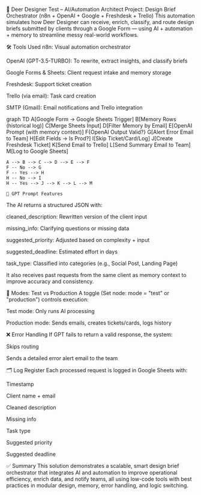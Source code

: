 🦌 Deer Designer Test – AI/Automation Architect
Project: Design Brief Orchestrator (n8n + OpenAI + Google + Freshdesk + Trello)
This automation simulates how Deer Designer can receive, enrich, classify, and route design briefs submitted by clients through a Google Form — using AI + automation + memory to streamline messy real-world workflows.

🛠 Tools Used
n8n: Visual automation orchestrator

OpenAI (GPT-3.5-TURBO): To rewrite, extract insights, and classify briefs

Google Forms & Sheets: Client request intake and memory storage

Freshdesk: Support ticket creation

Trello (via email): Task card creation

SMTP (Gmail): Email notifications and Trello integration

graph TD
    A[Google Form → Google Sheets Trigger]
    B[Memory Rows (historical log)]
    C[Merge Sheets Input]
    D[Filter Memory by Email]
    E[OpenAI Prompt (with memory context)]
    F{OpenAI Output Valid?}
    G[Alert Error Email to Team]
    H[Edit Fields → Is Prod?]
    I[Skip Ticket/Card/Log]
    J[Create Freshdesk Ticket]
    K[Send Email to Trello]
    L[Send Summary Email to Team]
    M[Log to Google Sheets]

    A --> B --> C --> D --> E --> F
    F -- No --> G
    F -- Yes --> H
    H -- No --> I
    H -- Yes --> J --> K --> L --> M

    🧠 GPT Prompt Features
The AI returns a structured JSON with:

cleaned_description: Rewritten version of the client input

missing_info: Clarifying questions or missing data

suggested_priority: Adjusted based on complexity + input

suggested_deadline: Estimated effort in days

task_type: Classified into categories (e.g., Social Post, Landing Page)

It also receives past requests from the same client as memory context to improve accuracy and consistency.

🔄 Modes: Test vs Production
A toggle (Set node: mode = "test" or "production") controls execution:

Test mode: Only runs AI processing

Production mode: Sends emails, creates tickets/cards, logs history

❌ Error Handling
If GPT fails to return a valid response, the system:

Skips routing

Sends a detailed error alert email to the team

🗂 Log Register
Each processed request is logged in Google Sheets with:

Timestamp

Client name + email

Cleaned description

Missing info

Task type

Suggested priority

Suggested deadline

✅ Summary
This solution demonstrates a scalable, smart design brief orchestrator that integrates AI and automation to improve operational efficiency, enrich data, and notify teams, all using low-code tools with best practices in modular design, memory, error handling, and logic switching.
